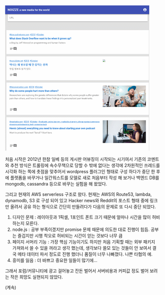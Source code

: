 
![](noizze_today.png)

처음 시작은 2012년 한참 일베 등의 게시판 어뷰징이 시작되는 시기여서 기존의 코멘트와 추천 방식은 트롤링에 속수무책으로 당할 수 밖에 없다는 생각에 2차원적인 쓰레드를 시각화 하는 쪽에 촛점을 맞추어서 wordpress 플러그인 형태로 구성 하다가 중단 한 후에 플렛폼을 바꾸거나 일간워스트를 모델로 새로 처음부터 작성 해 보거나 백엔드 DB를 mongodb, cassandra 등으로 바꾸는 실험을 해 왔었다. 

그리고 현재의 AWS serverless 구조로 왔다. 현재는 AWS의 Route53, lambda, dynamodb, S3 로 구성 되어 있고 Hacker news와 Reddit의 포스트 형태 중에 링크만 올려서 공유 하는 형식으로 간단히 만들려다가 다음의 문제로 또 다시 중단 되었다. 

1. 디자인 문제 : 레이아웃과 1픽셀, 1포인트 폰트 크기 때문에 얼마나 시간을 많이 허비하는지 모른다. 
2. node.js : 공부 부족이겠지만 promise 문제 때문에 의도한 대로 진행이 힘듬. 공부는 즐겁지만 시행 착오로 허비되는 시간이 얻는 것보다 너무 큼
3. 페이지 서머리 기능 : 가장 핵심 기능이기도 하지만 처음 기획할 때는 외부 패키지 가져와서 쓸 수 있을 꺼라고 생각 했는데, 생각보다 쓸모 있는 것들이 안 보여서 결국 메타 데이터 파서 정도로 진행 했더니 품질이 너무 나빠졌다. 나쁜 타협의 예. 
4. 흥미를 잃음 : 더 바쁘고 중요한 일들이 많기에...

그래서 포럼/커뮤니티에 광고 걸어놓고 잔돈 벌어서 서버비용과 커피값 정도 벌어 보려는 작은 희망도 실현되지 않았다. 

(계속)